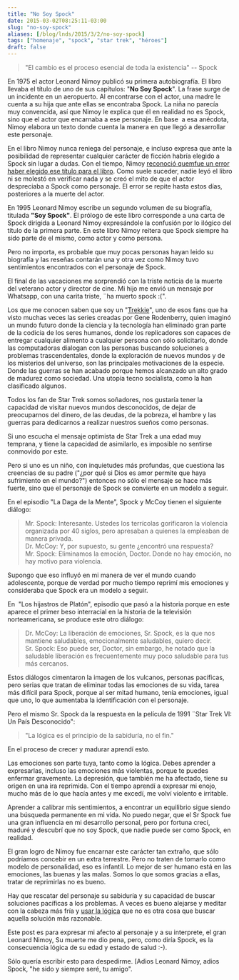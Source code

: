 ```yaml
---
title: "No Soy Spock"
date: 2015-03-02T08:25:11-03:00
slug: "no-soy-spock"
aliases: [/blog/lnds/2015/3/2/no-soy-spock]
tags: ["homenaje", "spock", "star trek", "héroes"]
draft: false
---
```


> "El cambio es el proceso esencial de toda la existencia" -- Spock

En 1975 el actor Leonard Nimoy publicó su primera autobiografía. El
libro llevaba el título de uno de sus capítulos: "**No Soy Spock**".
La frase surge de un incidente en un aeropuerto. Al encontrarse con el
actor, una madre le cuenta a su hija que ante ellas se encontraba Spock.
La niña no parecía muy convencida, así que Nimoy le explica que él en
realidad no es Spock, sino que el actor que encarnaba a ese personaje.
En base  a esa anécdota, Nimoy elabora un texto donde cuenta la manera
en que llegó a desarrollar este personaje. 

En el libro Nimoy nunca reniega del personaje, e incluso expresa que
ante la posibilidad de representar cualquier carácter de ficción habría
elegido a Spock sin lugar a dudas. Con el tiempo, Nimoy 
[reconoció quemfue un error haber elegido ese título para el libro](http://www.ew.com/article/1995/09/22/search-spock). Como suele
suceder, nadie leyó el libro ni se molestó en verificar nada y se creó
el mito de que el actor despreciaba a Spock como personaje. El error se
repite hasta estos días, posteriores a la muerte del
actor.

En 1995 Leonard Nimoy escribe un segundo volumen de su biografía,
titulada **"Soy Spock"**. El prólogo de este libro corresponde a una
carta de Spock dirigida a Leonard Nimoy expresándole la confusión por lo
ilógico del título de la primera parte. En este libro Nimoy reitera que
Spock siempre ha sido parte de el mismo, como actor y como
persona.

Pero no importa, es probable que muy pocas personas hayan leido su
biografía y las reseñas contarán una y otra vez como Nimoy tuvo
sentimientos encontrados con el personaje de
Spock.

El final de las vacaciones me sorprendió con la triste noticia de la
muerte del veterano actor y director de cine. Mi hijo me envió un
mensaje por Whatsapp, con una carita triste, ¨ha muerto spock :(".

Los que me conocen saben que soy un
"[Trekkie](http://en.wikipedia.org/wiki/Star_Trek_fandom)", uno de
esos fans que ha visto muchas veces las series creadas por Gene
Rodenberry, quien imaginó un mundo futuro donde la ciencia y la
tecnología han eliminado gran parte de la codicia de los seres humanos,
donde los replicadores son capaces de entregar cualquier alimento a
cualquier persona con sólo solicitarlo, donde las computadoras dialogan
con las personas buscando soluciones a problemas trascendentales, donde
la exploración de nuevos mundos y de los misterios del universo, son las
principales motivaciones de la especie. Donde las guerras se han acabado
porque hemos alcanzado un alto grado de madurez como sociedad. Una
utopía tecno socialista, como la han clasificado algunos.

Todos los fan de Star Trek somos soñadores, nos gustaría tener la
capacidad de visitar nuevos mundos desconocidos, de dejar de
preocuparnos del dinero, de las deudas, de la pobreza, el hambre y las
guerras para dedicarnos a realizar nuestros sueños como personas.

Si uno escucha el mensaje optimista de Star Trek a una edad muy
temprana, y tiene la capacidad de asimilarlo, es imposible no sentirse
conmovido por este.

Pero si uno es un niño, con inquietudes más profundas, que cuestiona las
creencias de su padre ("¿por qué si Dios es amor permite que haya
sufrimiento en el mundo?") entonces no sólo el mensaje se hace más
fuerte, sino que el personaje de Spock se convierte en un modelo a
seguir.

En el episodio "La Daga de la Mente", Spock y McCoy tienen el
siguiente diálogo:

> Mr. Spock: Interesante. Ustedes los terrícolas gorificaron la
> violencia organizada por 40 siglos, pero apresaban a quienes la
> empleaban de manera privada.\
> Dr. McCoy: Y, por supuesto, su gente ¿encontró una respuesta?\
> Mr. Spock: Eliminamos la emoción, Doctor. Donde no hay emoción, no hay
> motivo para violencia.

Supongo que eso influyó en mi manera de ver el mundo cuando adolescente,
porque de verdad por mucho tiempo reprimí mis emociones y consideraba
que Spock era un modelo a seguir. 

En  "Los hijastros de Platón", episodio que pasó a la historia porque
en este aparece el primer beso interracial en la historia de la
televisión norteamericana, se produce este otro diálogo:

> Dr. McCoy: La liberación de emociones, Sr. Spock, es la que nos
> mantiene saludables, emocionalmente saludables, quiero decir.\
> Sr. Spock: Eso puede ser, Doctor, sin embargo, he notado que la
> saludable liberación es frecuentemente muy poco saludable para tus más
> cercanos.

Estos diálogos cimentaron la imagen de los vulcanos, personas pacíficas,
pero serias que tratan de eliminar todas las emociones de su vida, tarea
más difícil para Spock, porque al ser mitad humano, tenía emociones,
igual que uno, lo que aumentaba la identificación con el personaje.

Pero el mismo Sr. Spock da la respuesta en la película de 1991 ¨Star
Trek VI: Un País Desconocido":

> "La lógica es el principio de la sabiduría, no el fin."

En el proceso de crecer y madurar aprendí esto. 

Las emociones son parte tuya, tanto como la lógica. Debes aprender a
expresarlas, incluso las emociones más violentas, porque te puedes
enfermar gravemente. La depresión, que también me ha afectado, tiene su
origen en una ira reprimida. Con el tiempo aprendí a expresar mi enojo,
mucho más de lo que hacía antes y me excedí, me volví violento e
irritable.

Aprender a calibrar mis sentimientos, a encontrar un equilibrio sigue
siendo una búsqueda permanente en mi vida. No puedo negar, que el Sr
Spock fue una gran influencia en mi desarrollo personal, pero por
fortuna crecí, maduré y descubrí que no soy Spock, que nadie puede ser
como Spock, en realidad. 

El gran logro de Nimoy fue encarnar este carácter tan extraño, que sólo
podríamos concebir en un extra terrestre. Pero no traten de tomarlo como
modelo de personalidad, eso es infantil. Lo mejor de ser humano está en
las emociones, las buenas y las malas. Somos lo que somos gracias a
ellas, tratar de reprimirlas no es bueno. 

Hay que rescatar del personaje su sabiduría y su capacidad de buscar
soluciones pacíficas a los problemas. A veces es bueno alejarse y
meditar con la cabeza más fría y [usar la lógica](/blog/lnds/2010/7/17/logico-y-razonable)
que no es otra cosa que buscar aquella solución más razonable.

Este post es para expresar mi afecto al personaje y a su interprete, el
gran Leonard Nimoy, Su muerte me dio pena, pero, como diría Spock, es la
consecuencia lógica de su edad y estado de salud :-). 

Sólo quería escribir esto para despedirme. [Adios Leonard Nimoy, adios
Spock, "he sido y siempre seré, tu
amigo".